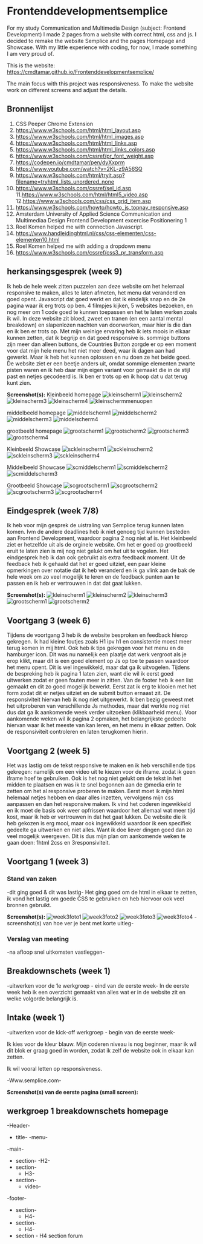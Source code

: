 # Frontenddevelopmentsemplice
For my study Communication and Multimedia Design (subject: Frontend Development) I made 2 pages from a website with correct html, css and js. I decided to remake the website Semplice and the pages Homepage and Showcase. With my little experience with coding, for now, I made something I am very proud of.

This is the website:
https://cmdtamar.github.io/Frontenddevelopmentsemplice/

The main focus with this project was responsiveness. To make the website work on different screens and adjust the details. 


## Bronnenlijst

1. CSS Peeper Chrome Extension 
2. https://www.w3schools.com/html/html_layout.asp
3. https://www.w3schools.com/html/html_images.asp
4. https://www.w3schools.com/html/html_links.asp
5. https://www.w3schools.com/html/html_links_colors.asp
6. https://www.w3schools.com/cssref/pr_font_weight.asp
7. https://codepen.io/cmdtamar/pen/dyXxprm
8. https://www.youtube.com/watch?v=2KL-z9A56SQ
9. https://www.w3schools.com/html/tryit.asp?filename=tryhtml_lists_unordered_none
10. https://www.w3schools.com/cssref/sel_id.asp
11.https://www.w3schools.com/html/html5_video.asp
12.https://www.w3schools.com/css/css_grid_item.asp
13. https://www.w3schools.com/howto/howto_js_topnav_responsive.asp
14. Amsterdam University of Applied Science Communication and Multimediaa Design Frontend Development excercise Positionering 1
15. Roel Komen helped me with connection Javascript.
16. https://www.handleidinghtml.nl/css/css-elementen/css-elementen10.html
17. Roel Komen helped me with adding a dropdown menu
18. https://www.w3schools.com/cssref/css3_pr_transform.asp


## herkansingsgesprek (week 9)

Ik heb de hele week zitten puzzelen aan deze website om het helemaal responsive te maken, alles te laten afmeten, het menu dat veranderd en goed opent. Javascript dat goed werkt en dat ik eindelijk snap en de 2e pagina waar ik erg  trots op ben. 4 filmpjes kijken, 5 websites bezoeken, en nog meer om 1 code goed te kunnen toepassen en het te laten werken zoals ik wil. In deze website zit bloed, zweet en tranen (en een aantal mental breakdown) en slapenlozen nachten van doorwerken, maar hier is die dan en ik ben er trots op. Met mijn weinige ervaring heb ik iets moois in elkaar kunnen zetten, dat ik begrijp en dat goed responsive is. sommige buttons zijn meer dan alleen buttons, de Countries Button zorgde er op een moment voor dat mijn hele menu het niet meer deed, waar ik dagen aan had gewerkt. Maar ik heb het kunnen oplossen en nu doen ze het beide goed. De website ziet er een beetje anders uit, omdat sommige elementen zwarte pisten waren en ik heb daar mijn eigen variant voor gemaakt die in de stijl past en netjes gecodeerd is. Ik ben er trots op en ik hoop dat u dat terug kunt zien.


**Screenshot(s):**
Kleinbeeld homepage
<img src="images/week9scherm/kleinbeeld1.png" alt="kleinscherm1">
<img src="images/week9scherm/kleinbeeld2.png" alt="kleinscherm2">
<img src="images/week9scherm/kleinbeeld3.png" alt="kleinscherm3">
<img src="images/week9scherm/kleinbeeld4.png" alt="kleinscherm4">
<img src="images/week9scherm/kleinbeeldmenuopen.png" alt="kleinschermmenuopen">

middelbeeld homepage
<img src="images/week9scherm/middelbeeld1.png" alt="middelscherm1">
<img src="images/week9scherm/middelbeeld2.png" alt="middelscherm2">
<img src="images/week9scherm/middelbeeld3.png" alt="middelscherm3">
<img src="images/week9scherm/middelbeeld4.png" alt="middelscherm4">

grootbeeld homepage
<img src="images/week9scherm/grootbeeld1.png" alt="grootscherm1">
<img src="images/week9scherm/grootbeeld2.png" alt="grootscherm2">
<img src="images/week9scherm/grootbeeld3.png" alt="grootscherm3">
<img src="images/week9scherm/grootbeeld4.png" alt="grootscherm4">

Kleinbeeld Showcase
<img src="images/week9scherm/sckleinbeeld1.png" alt="sckleinscherm1">
<img src="images/week9scherm/sckleinbeeld2.png" alt="sckleinscherm2">
<img src="images/week9scherm/sckleinbeeld3.png" alt="sckleinscherm3">
<img src="images/week9scherm/sckleinbeeld4.png" alt="sckleinscherm4">

Middelbeeld Showcase
<img src="images/week9scherm/scmiddelbeeld1.png" alt="scmiddelscherm1">
<img src="images/week9scherm/scmiddelbeeld2.png" alt="scmiddelscherm2">
<img src="images/week9scherm/scmiddelbeeld3.png" alt="scmiddelscherm3">

Grootbeeld Showcase
<img src="images/week9scherm/scgrootbeeld1.png" alt="scgrootscherm1">
<img src="images/week9scherm/scgrootbeeld2.png" alt="scgrootscherm2">
<img src="images/week9scherm/scgrootbeeld3.png" alt="scgrootscherm3">
<img src="images/week9scherm/scgrootbeeld4.png" alt="scgrootscherm4">


## Eindgesprek (week 7/8)

Ik heb voor mijn gesprek de uistraling van Semplice terug kunnen laten komen. Ivm de andere deadlines heb ik niet genoeg tijd kunnen besteden aan Frontend Development, waardoor pagina 2 nog niet af is. Het kleinbeeld ziet er hetzelfde uit als de orginele website. Om het er goed op grootbeeld eruit te laten zien is mij nog niet gelukt om het uit te vogelen. Het eindgesprek heb ik dan ook gebruikt als extra feedback moment. Uit de feedback heb ik gehaald dat het er goed uitziet, een paar kleine opmerkingen over notatie dat ik heb veranderd en ik ga vlink aan de bak de hele week om zo veel mogelijk te leren en de feedback punten aan te passen en ik heb er vertrouwen in dat dat gaat lukken.


**Screenshot(s):**
<img src="images/week8bespreking/kleinscherm1.png" alt="kleinscherm1">
<img src="images/week8bespreking/kleinscherm2.png" alt="kleinscherm2">
<img src="images/week8bespreking/kleinscherm3.png" alt="kleinscherm3">
<img src="images/week8bespreking/grootscherm1.png" alt="grootscherm1">
<img src="images/week8bespreking/grootscherm2.png" alt="grootscherm2">


## Voortgang 3 (week 6)

Tijdens de voortgang 3 heb ik de website besproken en feedback hierop gekregen. Ik had kleine foutjes zoals H1 ipv h1 en consistentie moest meer terug komen in mij html. Ook heb ik tips gekregen voor het menu en de hamburger icon. Dit was nu namelijk een plaatje dat werk vergroot als je erop klikt, maar dit is een goed element op Js op toe te passen waardoor het menu opent. Dit is wel ingewikkeld,  maar dat ga ik uitvogelen. Tijdens de bespreking heb ik pagina 1 laten zien, want die wil ik eerst goed uitwerken zodat er geen fouten meer in zitten. Van de footer heb ik een list gemaakt en dit zo goed mogelijk bewerkt. Eerst zat ik erg te klooien met het form zodat dit er netjes uitziet en de submit button ernaast zit. De responsiviteit hiervan heb ik nog niet uitgewerkt. Ik ben bezig geweest met het uitproberen van verschillende Js methodes, maar dat werkte nog niet dus dat ga ik aankomende week verder uitzoeken (klikbaarheid menu). Voor aankomende weken wil ik pagina 2 opmaken, het belangrijkste gedeelte hiervan waar ik het meeste van kan leren, en het menu in elkaar zetten. Ook de responsiviteit controleren en laten terugkomen hierin.


## Voortgang 2 (week 5)

Het was lastig om de tekst responsive te maken en ik heb verschillende tips gekregen: namelijk om een video uit te kiezen voor de iframe. zodat ik geen iframe hoef te gebruiken. Ook is het nog niet gelukt om de tekst in het midden te plaatsen en was ik te snel begonnen aan de @media erin te zetten om het al responsive proberen te maken. Eerst moet ik mijn html helemaal netjes hebben en daar alles inzetten, vervolgens mijn css aanpassen en dan het responsive maken. Ik vind het coderen ingewikkeld en ik moet de basis ook weer opfrissen waardoor het allemaal wat meer  tijd  kost,  maar ik  heb er vertrouwen in dat het gaat lukken.  De website die  ik heb gekozen is erg mooi, maar ook ingewikkeld  waardoor ik een specifiek  gedeelte  ga uitwerken en niet alles. Want ik doe liever dingen goed dan zo veel mogelijk weergeven. Dit is dus mijn plan om aankomende  weken te gaan doen: 1html 2css en 3responsiviteit. 



## Voortgang 1 (week 3)

### Stand van zaken

-dit ging goed & dit was lastig-
Het ging goed om de html in elkaar te zetten, ik vond het lastig om goede CSS te gebruiken en heb hiervoor ook veel bronnen gebruikt.

**Screenshot(s):**
 <img src="images/week3foto1.png" alt="week3foto1">
  <img src="images/week3foto2.png" alt="week3foto2">
   <img src="images/week3foto3.png" alt="week3foto3">
    <img src="images/week3foto4.png" alt="week3foto4">
-screenshot(s) van hoe ver je bent met korte uitleg-


### Verslag van meeting

-na afloop snel uitkomsten vastleggen-



## Breakdownschets (week 1)

-uitwerken voor de 1e werkgroep - eind van de eerste week-
In de eerste week heb ik een overzicht gemaakt van alles wat er in de website zit en welke volgorde belangrijk is.


## Intake (week 1)
-uitwerken voor de kick-off werkgroep - begin van de eerste week-

Ik kies voor de kleur blauw.
Mijn coderen niveau is nog beginner, maar ik wil dit blok er graag goed in worden, zodat ik zelf de website ook in elkaar kan zetten. 
            

Ik wil vooral letten op responsiveness. 
      

-Www.semplice.com-

**Screenshot(s) van de eerste pagina (small screen):**


## werkgroep 1 breakdownschets homepage

-Header-
 - title-
  -menu-

-main-
 - section-
    -H2-
 - section-
   - H3-
 - section-
   - video-
  
-footer-
 - section-
   - H4-
 - section-
   - H4-
 - section -
    H4
  section
    forum
